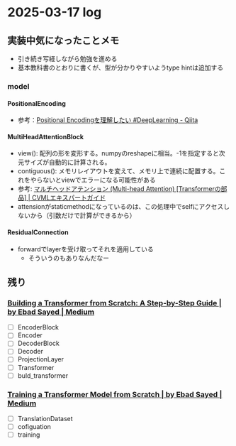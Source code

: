 # 2025-03-17 log

## 実装中気になったことメモ
- 引き続き写経しながら勉強を進める
- 基本教科書のとおりに書くが、型が分かりやすいようtype hintは追加する
### model
#### PositionalEncoding
- 参考：[Positional Encodingを理解したい #DeepLearning - Qiita](https://qiita.com/snsk871/items/93aba7ad74cace4abc62)
#### MultiHeadAttentionBlock
- view(): 配列の形を変形する。numpyのreshapeに相当。-1を指定すると次元サイズが自動的に計算される。
- contiguous(): メモリレイアウトを変えて、メモリ上で連続に配置する。これをやらないとviewでエラーになる可能性がある
- 参考: [マルチヘッドアテンション (Multi-head Attention) [Transformerの部品] | CVMLエキスパートガイド](https://cvml-expertguide.net/terms/dl/seq2seq-translation/transformer/multi-head-attention/)
- attensionがstaticmethodになっているのは、この処理中でselfにアクセスしないから（引数だけで計算ができるから）
#### ResidualConnection
- forwardでlayerを受け取ってそれを適用している
    - そういうのもありなんだなー

## 残り
### [Building a Transformer from Scratch: A Step-by-Step Guide | by Ebad Sayed | Medium](https://medium.com/@sayedebad.777/building-a-transformer-from-scratch-a-step-by-step-guide-a3df0aeb7c9a)
- [ ] EncoderBlock
- [ ] Encoder
- [ ] DecoderBlock
- [ ] Decoder
- [ ] ProjectionLayer
- [ ] Transformer
- [ ] buld_transformer

### [Training a Transformer Model from Scratch | by Ebad Sayed | Medium](https://medium.com/@sayedebad.777/training-a-transformer-model-from-scratch-25bb270f5888)
- [ ] TranslationDataset
- [ ] cofiguation
- [ ] training